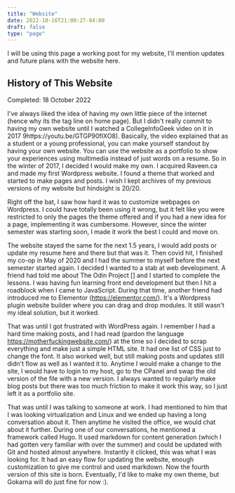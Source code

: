 ```yaml
---
title: "Website"
date: 2022-10-16T21:00:27-04:00
draft: false
type: "page"
---
```


I will be using this page a working post for my website, I'll mention updates and future plans with the website here.

## History of This Website
Completed: 18 October 2022

I've always liked the idea of having my own little piece of the internet (hence why its the tag line on home page). But I didn't really commit to having my own website until I watched a CollegeInfoGeek video on it in 2017 
9https://youtu.be/GTGP90fIXO8). Basically, the video explained that as a student or a young professional, you can make yourself standout by having your own website. You can use the website as a portfolio to show your experiences using multimedia instead of just words on a resume. So in the winter of 2017, I decided I would make my own. I acquired Raveen.ca and made my first Wordpress website. I found a theme that worked and started to make pages and posts. I wish I kept archives of my previous versions of my website but hindsight is 20/20. 

Right off the bat, I saw how hard it was to customize webpages on Wordpress. I could have totally been using it wrong, but it felt like you were restricted to only the pages the theme offered and if you had a new idea for a page, implementing it was cumbersome. However, since the winter semester was starting soon, I made it work the best I could and move on.

The website stayed the same for the next 1.5 years, I would add posts or update my resume here and there but that was it. Then covid hit, I finished my co-op in May of 2020 and I had the summer to myself before the next semester started again. I decided I wanted to a stab at web development. A friend had told me about The Odin Project [] and I started to complete the lessons. I was having fun learning front end development but then I hit a roadblock when I came to JavaScript. During that time, another friend had introduced me to Elementor (https://elementor.com/). It's a Wordpress plugin website builder where you can drag and drop modules. It still wasn't my ideal solution, but it worked. 

That was until I got frustrated with WordPress again. I remember I had a hard time making posts, and I had read (pardon the language https://motherfuckingwebsite.com/) at the time so I decided to scrap everything and make just a simple HTML site. It had one list of CSS just to change the font. It also worked well, but still making posts and updates still didn't flow as well as I wanted it to. Anytime I would make a change to the site, I would have to login to my host, go to the CPanel and swap the old version of the file with a new version. I always wanted to regularly make blog posts but there was too much friction to make it work this way, so I just left it as a portfolio site. 

That was until I was talking to someone at work. I had mentioned to him that I was looking virtualization and Linux and we ended up having a long conversation about it. Then anytime he visited the office, we would chat about it further.  During one of our conversations, he mentioned a framework called Hugo. It used markdown for content generation (which I had gotten very familiar with over the summer) and could be updated with Git and hosted almost anywhere. Instantly it clicked, this was what I was looking for. It had an easy flow for updating the website, enough customization to give me control and used markdown. Now the fourth version of this site is born. Eventually, I'd like to make my own theme, but Gokarna will do just fine for now :). 